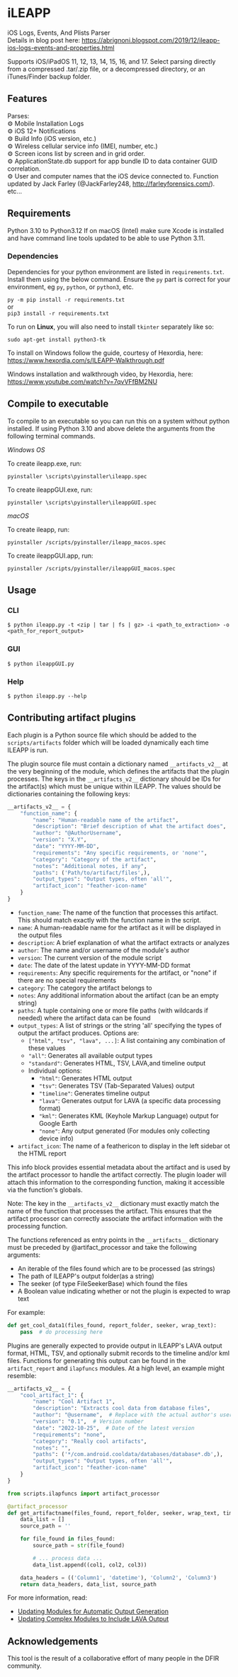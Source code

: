 # iLEAPP

iOS Logs, Events, And Plists Parser  
Details in blog post here: https://abrignoni.blogspot.com/2019/12/ileapp-ios-logs-events-and-properties.html

Supports iOS/iPadOS 11, 12, 13, 14, 15, 16, and 17.
Select parsing directly from a compressed .tar/.zip file, or a decompressed directory, or an iTunes/Finder backup folder.

## Features

Parses:  
⚙️ Mobile Installation Logs  
⚙️ iOS 12+ Notifications  
⚙️ Build Info (iOS version, etc.)  
⚙️ Wireless cellular service info (IMEI, number, etc.)  
⚙️ Screen icons list by screen and in grid order.  
⚙️ ApplicationState.db support for app bundle ID to data container GUID correlation.   
⚙️ User and computer names that the iOS device connected to. Function updated by Jack Farley (@JackFarley248, http://farleyforensics.com/).  
etc...

## Requirements

Python 3.10 to Python3.12
If on macOS (Intel) make sure Xcode is installed and have command line tools updated to be able to use Python 3.11. 

### Dependencies

Dependencies for your python environment are listed in `requirements.txt`. Install them using the below command. Ensure 
the `py` part is correct for your environment, eg `py`, `python`, or `python3`, etc. 

`py -m pip install -r requirements.txt`  
or  
 `pip3 install -r requirements.txt`

To run on **Linux**, you will also need to install `tkinter` separately like so:

`sudo apt-get install python3-tk`

To install on Windows follow the guide, courtesy of Hexordia, here:
https://www.hexordia.com/s/ILEAPP-Walkthrough.pdf

Windows installation and walkthrough video, by Hexordia, here:
https://www.youtube.com/watch?v=7qvVFfBM2NU

## Compile to executable

To compile to an executable so you can run this on a system without python installed.
If using Python 3.10 and above delete the arguments from the following terminal commands.

*Windows OS*

To create ileapp.exe, run:

```
pyinstaller \scripts\pyinstaller\ileapp.spec
```

To create ileappGUI.exe, run:

```
pyinstaller \scripts\pyinstaller\ileappGUI.spec
```

*macOS*

To create ileapp, run:

```
pyinstaller /scripts/pyinstaller/ileapp_macos.spec
```

To create ileappGUI.app, run:

```
pyinstaller /scripts/pyinstaller/ileappGUI_macos.spec
```

## Usage

### CLI

```
$ python ileapp.py -t <zip | tar | fs | gz> -i <path_to_extraction> -o <path_for_report_output>
```

### GUI

```
$ python ileappGUI.py 
```

### Help

```
$ python ileapp.py --help
```

## Contributing artifact plugins

Each plugin is a Python source file which should be added to the `scripts/artifacts` folder which will be loaded dynamically each time ILEAPP is run.

The plugin source file must contain a dictionary named `__artifacts_v2__` at the very beginning of the module, which defines the artifacts that the plugin processes. The keys in the `__artifacts_v2__` dictionary should be IDs for the artifact(s) which must be unique within ILEAPP. The values should be dictionaries containing the following keys:

```python
__artifacts_v2__ = {
    "function_name": {
        "name": "Human-readable name of the artifact",
        "description": "Brief description of what the artifact does",
        "author": "@AuthorUsername",
        "version": "X.Y",
        "date": "YYYY-MM-DD",
        "requirements": "Any specific requirements, or 'none'",
        "category": "Category of the artifact",
        "notes": "Additional notes, if any",
        "paths": ('Path/to/artifact/files',),
        "output_types": "Output types, often 'all'",
        "artifact_icon": "feather-icon-name"
    }
}
```

- `function_name`: The name of the function that processes this artifact. This should match exactly with the function name in the script.
- `name`: A human-readable name for the artifact as it will be displayed in the output files
- `description`: A brief explanation of what the artifact extracts or analyzes
- `author`: The name and/or username of the module's author
- `version`: The current version of the module script
- `date`: The date of the latest update in YYYY-MM-DD format
- `requirements`: Any specific requirements for the artifact, or "none" if there are no special requirements
- `category`: The category the artifact belongs to
- `notes`: Any additional information about the artifact (can be an empty string)
- `paths`: A tuple containing one or more file paths (with wildcards if needed) where the artifact data can be found
- `output_types`: A list of strings or the string 'all' specifying the types of output the artifact produces. Options are:
  - `["html", "tsv", "lava", ...]`: A list containing any combination of these values
  - `"all"`: Generates all available output types
  - `"standard"`: Generates HTML, TSV, LAVA,and timeline output
  - Individual options:
    - `"html"`: Generates HTML output
    - `"tsv"`: Generates TSV (Tab-Separated Values) output
    - `"timeline"`: Generates timeline output
    - `"lava"`: Generates output for LAVA (a specific data processing format)
    - `"kml"`: Generates KML (Keyhole Markup Language) output for Google Earth
    - `"none"`: Any output generated (For modules only collecting device info)
- `artifact_icon`: The name of a feathericon to display in the left sidebar ot the HTML report

This info block provides essential metadata about the artifact and is used by the artifact processor to handle the artifact correctly. The plugin loader will attach this information to the corresponding function, making it accessible via the function's globals.

Note: The key in the `__artifacts_v2__` dictionary must exactly match the name of the function that processes the artifact. This ensures that the artifact processor can correctly associate the artifact information with the processing function.

The functions referenced as entry points in the `__artifacts__` dictionary must be preceded by @artifact_processor and take the following arguments:

* An iterable of the files found which are to be processed (as strings)
* The path of ILEAPP's output folder(as a string)
* The seeker (of type FileSeekerBase) which found the files
* A Boolean value indicating whether or not the plugin is expected to wrap text

For example:

```python
def get_cool_data1(files_found, report_folder, seeker, wrap_text):
    pass  # do processing here
```

Plugins are generally expected to provide output in ILEAPP's LAVA output format, HTML, TSV, and optionally submit records to 
the timeline and/or kml files. Functions for generating this output can be found in the `artifact_report` and `ilapfuncs` modules. 
At a high level, an example might resemble:

```python
__artifacts_v2__ = {
    "cool_artifact_1": {
        "name": "Cool Artifact 1",
        "description": "Extracts cool data from database files",
        "author": "@username",  # Replace with the actual author's username or name
        "version": "0.1",  # Version number
        "date": "2022-10-25",  # Date of the latest version
        "requirements": "none",
        "category": "Really cool artifacts",
        "notes": "",
        "paths": ('*/com.android.cooldata/databases/database*.db',),
        "output_types": "Output types, often 'all'",
        "artifact_icon": "feather-icon-name"
    }
}

from scripts.ilapfuncs import artifact_processor

@artifact_processor
def get_artifactname(files_found, report_folder, seeker, wrap_text, timezone_offset):
    data_list = []
    source_path = ''

    for file_found in files_found:
        source_path = str(file_found)

        # ... process data ...
        data_list.append((col1, col2, col3))

    data_headers = (('Column1', 'datetime'), 'Column2', 'Column3')
    return data_headers, data_list, source_path
```

For more information, read:
- [Updating Modules for Automatic Output Generation](admin/docs/module_updates.md)
- [Updating Complex Modules to Include LAVA Output](admin/docs/module_updates_advanced.md)

## Acknowledgements

This tool is the result of a collaborative effort of many people in the DFIR community.
